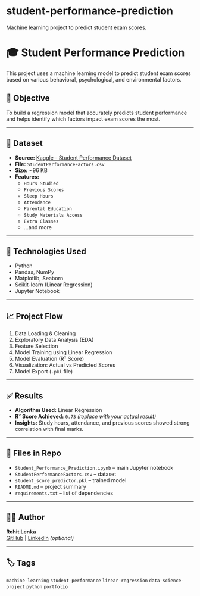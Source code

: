 # student-performance-prediction
Machine learning project to predict student exam scores.
# 🎓 Student Performance Prediction

This project uses a machine learning model to predict student exam scores based on various behavioral, psychological, and environmental factors.

## 📌 Objective
To build a regression model that accurately predicts student performance and helps identify which factors impact exam scores the most.

---

## 📂 Dataset
- **Source:** [Kaggle - Student Performance Dataset](https://www.kaggle.com/datasets/whenamancodes/students-performance-in-exams)
- **File:** `StudentPerformanceFactors.csv`
- **Size:** ~96 KB
- **Features:**
  - `Hours Studied`
  - `Previous Scores`
  - `Sleep Hours`
  - `Attendance`
  - `Parental Education`
  - `Study Materials Access`
  - `Extra Classes`
  - ...and more

---

## 🧠 Technologies Used
- Python
- Pandas, NumPy
- Matplotlib, Seaborn
- Scikit-learn (Linear Regression)
- Jupyter Notebook

---

## 📈 Project Flow
1. Data Loading & Cleaning
2. Exploratory Data Analysis (EDA)
3. Feature Selection
4. Model Training using Linear Regression
5. Model Evaluation (R² Score)
6. Visualization: Actual vs Predicted Scores
7. Model Export (`.pkl` file)

---

## ✅ Results
- **Algorithm Used:** Linear Regression
- **R² Score Achieved:** `0.73` *(replace with your actual result)*
- **Insights:** Study hours, attendance, and previous scores showed strong correlation with final marks.

---

## 💾 Files in Repo
- `Student_Performance_Prediction.ipynb` – main Jupyter notebook
- `StudentPerformanceFactors.csv` – dataset
- `student_score_predictor.pkl` – trained model
- `README.md` – project summary
- `requirements.txt` – list of dependencies

---

## 🙋‍♂️ Author
**Rohit Lenka**  
[GitHub](https://github.com/Rohitlenka192) | [LinkedIn](https://www.linkedin.com/in/your-profile/) *(optional)*

---

## 🏷️ Tags
`machine-learning` `student-performance` `linear-regression` `data-science-project` `python` `portfolio`

